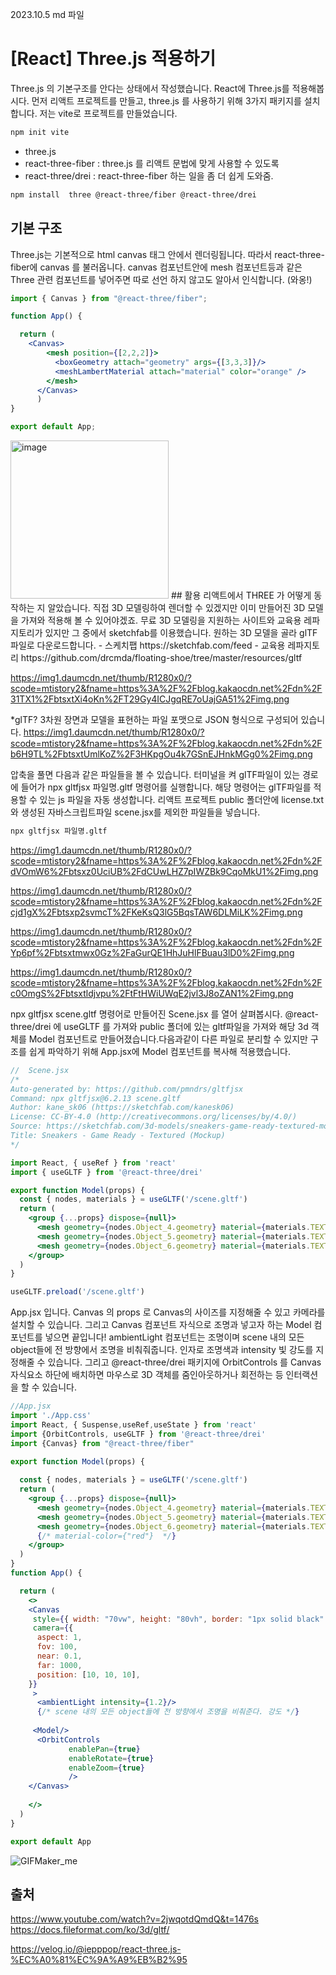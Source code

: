 2023.10.5 md 파일
# [React] Three.js 적용하기
Three.js 의 기본구조를 안다는 상태에서 작성했습니다.  React에 Three.js를 적용해봅시다.  먼저 리액트 프로젝트를 만들고,  three.js 를 사용하기 위해 3가지 패키지를 설치합니다. 저는 vite로 프로젝트를 만들었습니다.
```bash
npm init vite
```
- three.js
- react-three-fiber : three.js 를 리액트 문법에 맞게 사용할 수 있도록 
- react-three/drei : react-three-fiber 하는 일을 좀 더 쉽게 도와줌.
```bash
npm install  three @react-three/fiber @react-three/drei
```

## 기본 구조
Three.js는 기본적으로 html canvas 태그 안에서 렌더링됩니다. 따라서 react-three-fiber에 canvas 를 불러옵니다. canvas 컴포넌트안에 mesh 컴포넌트등과 같은 Three 관련 컴포넌트를 넣어주면  따로 선언 하지 않고도 알아서 인식합니다. (와옹!)

```jsx
import { Canvas } from "@react-three/fiber";

function App() {

  return (
    <Canvas>
        <mesh position={[2,2,2]}>
          <boxGeometry attach="geometry" args={[3,3,3]}/>
          <meshLambertMaterial attach="material" color="orange" />
        </mesh>
      </Canvas>
      )
}

export default App;
```
<img width="253" alt="image" src="https://github.com/XionWCFM/react-article-study/assets/82435813/ae743b54-d9f5-4234-8c69-f84a9db2d430">
## 활용
리액트에서 THREE 가 어떻게 동작하는 지 알았습니다. 직접 3D 모델링하여 렌더할 수 있겠지만 이미 만들어진 3D 모델을 가져와 적용해 볼 수 있어야겠죠. 무료 3D 모델링을 지원하는 사이트와 교육용 레파지토리가 있지만 그 중에서 sketchfab를 이용했습니다.  원하는 3D 모델을 골라 glTF파일로 다운로드합니다. 
- 스케치팹 
https://sketchfab.com/feed
- 교육용 레파지토리
https://github.com/drcmda/floating-shoe/tree/master/resources/gltf

https://img1.daumcdn.net/thumb/R1280x0/?scode=mtistory2&fname=https%3A%2F%2Fblog.kakaocdn.net%2Fdn%2F31TX1%2FbtsxtXi4oKn%2FT29Gy4ICJgqRE7oUajGA51%2Fimg.png

*glTF? 3차원 장면과 모델을 표현하는 파일 포맷으로  JSON 형식으로 구성되어 있습니다.
https://img1.daumcdn.net/thumb/R1280x0/?scode=mtistory2&fname=https%3A%2F%2Fblog.kakaocdn.net%2Fdn%2Fb6H9TL%2FbtsxtUmlKoZ%2F3HKpgOu4k7GSnEJHnkMGg0%2Fimg.png

압축을 풀면 다음과 같은 파일들을 볼 수 있습니다.  터미널을 켜 glTF파일이 있는 경로에 들어가 npx gltfjsx 파일명.gltf 명령어를 실행합니다. 해당 명령어는  glTF파일를 적용할 수 있는 js 파일을 자동 생성합니다. 리액트 프로젝트 public 폴더안에 license.txt와 생성된 자바스크립트파일 scene.jsx를 제외한 파일들을 넣습니다. 
```bash
npx gltfjsx 파일명.gltf
```
https://img1.daumcdn.net/thumb/R1280x0/?scode=mtistory2&fname=https%3A%2F%2Fblog.kakaocdn.net%2Fdn%2FdVOmW6%2Fbtsxz0UciUB%2FdCUwLHZ7pIWZBk9CqoMkU1%2Fimg.png

https://img1.daumcdn.net/thumb/R1280x0/?scode=mtistory2&fname=https%3A%2F%2Fblog.kakaocdn.net%2Fdn%2Fcjd1gX%2Fbtsxp2svmcT%2FKeKsQ3lG5BqsTAW6DLMiLK%2Fimg.png

https://img1.daumcdn.net/thumb/R1280x0/?scode=mtistory2&fname=https%3A%2F%2Fblog.kakaocdn.net%2Fdn%2FYp6pf%2Fbtsxtmwx0Gz%2FaGurQE1HhJuHlFBuau3lD0%2Fimg.png

https://img1.daumcdn.net/thumb/R1280x0/?scode=mtistory2&fname=https%3A%2F%2Fblog.kakaocdn.net%2Fdn%2Fc0OmgS%2Fbtsxtldjvpu%2FtFtHWiUWqE2jvl3J8oZAN1%2Fimg.png

npx gltfjsx scene.gltf  명령어로 만들어진 Scene.jsx 를 열어 살펴봅시다.  @react-three/drei 에 useGLTF 를 가져와 public 폴더에 있는 gltf파일을 가져와 해당 3d 객체를  Model 컴포넌트로 만들어졌습니다.다음과같이  다른 파일로 분리할 수 있지만  구조를 쉽게 파악하기 위해 App.jsx에  Model 컴포넌트를 복사해 적용했습니다. 
```jsx
//  Scene.jsx
/*
Auto-generated by: https://github.com/pmndrs/gltfjsx
Command: npx gltfjsx@6.2.13 scene.gltf 
Author: kane_sk06 (https://sketchfab.com/kanesk06)
License: CC-BY-4.0 (http://creativecommons.org/licenses/by/4.0/)
Source: https://sketchfab.com/3d-models/sneakers-game-ready-textured-mockup-d9a4eda1845249a69d3c79814be9efc0
Title: Sneakers - Game Ready - Textured (Mockup)
*/

import React, { useRef } from 'react'
import { useGLTF } from '@react-three/drei'

export function Model(props) {
  const { nodes, materials } = useGLTF('/scene.gltf')
  return (
    <group {...props} dispose={null}>
      <mesh geometry={nodes.Object_4.geometry} material={materials.TEXTURE} />
      <mesh geometry={nodes.Object_5.geometry} material={materials.TEXTURE} />
      <mesh geometry={nodes.Object_6.geometry} material={materials.TEXTURE} />
    </group>
  )
}

useGLTF.preload('/scene.gltf')
```
App.jsx 입니다. Canvas 의 props 로 Canvas의 사이즈를 지정해줄 수 있고 카메라를 설치할 수 있습니다. 그리고 Canvas 컴포넌트 자식으로 조명과 넣고자 하는 Model 컴포넌트를 넣으면 끝입니다! ambientLight 컴포넌트는 조명이며  scene 내의 모든 object들에 전 방향에서 조명을 비춰줘줍니다. 인자로 조명색과 intensity 빛 강도를 지정해줄 수 있습니다.  그리고  @react-three/drei 패키지에 OrbitControls 를 Canvas 자식요소 하단에 배치하면 마우스로 3D 객체를  줌인아웃하거나 회전하는 등 인터랙션을 할 수 있습니다. 
```jsx
//App.jsx
import './App.css'
import React, { Suspense,useRef,useState } from 'react'
import {OrbitControls, useGLTF } from '@react-three/drei'
import {Canvas} from "@react-three/fiber"

export function Model(props) {
  
  const { nodes, materials } = useGLTF('/scene.gltf')
  return (
    <group {...props} dispose={null}>
      <mesh geometry={nodes.Object_4.geometry} material={materials.TEXTURE}  />
      <mesh geometry={nodes.Object_5.geometry} material={materials.TEXTURE} />
      <mesh geometry={nodes.Object_6.geometry} material={materials.TEXTURE}  />
      {/* material-color={"red"}  */}
    </group>
  )
}
function App() {

  return (
    <>
    <Canvas  
     style={{ width: "70vw", height: "80vh", border: "1px solid black" }}
     camera={{
      aspect: 1,
      fov: 100,
      near: 0.1,
      far: 1000,
      position: [10, 10, 10],
    }}
     >
      <ambientLight intensity={1.2}/>
      {/* scene 내의 모든 object들에 전 방향에서 조명을 비춰준다. 강도 */}
     
     <Model/>
      <OrbitControls 
             enablePan={true}
             enableRotate={true}
             enableZoom={true}
             />
    </Canvas>
      
    </>
  )
}

export default App
```
![GIFMaker_me](https://github.com/XionWCFM/react-article-study/assets/82435813/16c825b0-7246-4d76-9ea5-39f602ef2b9e)

## 출처
https://www.youtube.com/watch?v=2jwqotdQmdQ&t=1476s 
https://docs.fileformat.com/ko/3d/gltf/

https://velog.io/@iepppop/react-three.js-%EC%A0%81%EC%9A%A9%EB%B2%95
